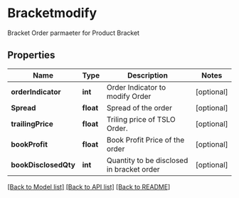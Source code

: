 # Bracketmodify

Bracket Order parmaeter for Product Bracket
## Properties
Name | Type | Description | Notes
------------ | ------------- | ------------- | -------------
**orderIndicator** | **int** | Order Indicator to modify Order | [optional] 
**Spread** | **float** | Spread of the order | [optional] 
**trailingPrice** | **float** | Triling price of TSLO Order. | [optional] 
**bookProfit** | **float** | Book Profit Price of the order | [optional] 
**bookDisclosedQty** | **int** | Quantity to be disclosed in bracket order | [optional] 

[[Back to Model list]](../README.md#documentation-for-models) [[Back to API list]](../README.md#documentation-for-api-endpoints) [[Back to README]](../README.md)


